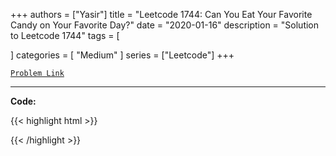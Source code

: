 
+++
authors = ["Yasir"]
title = "Leetcode 1744: Can You Eat Your Favorite Candy on Your Favorite Day?"
date = "2020-01-16"
description = "Solution to Leetcode 1744"
tags = [
    
]
categories = [
    "Medium"
]
series = ["Leetcode"]
+++



[`Problem Link`](https://leetcode.com/problems/can-you-eat-your-favorite-candy-on-your-favorite-day/description/)

---

**Code:**

{{< highlight html >}}

{{< /highlight >}}

